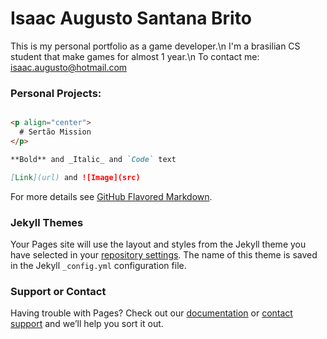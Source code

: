 # Isaac Augusto Santana Brito

This is my personal portfolio as a game developer.\n
I'm a brasilian CS student that make games for almost 1 year.\n
To contact me: isaac.augusto@hotmail.com

### Personal Projects:

```markdown

<p align="center">
  # Sertão Mission
</p>

**Bold** and _Italic_ and `Code` text

[Link](url) and ![Image](src)
```

For more details see [GitHub Flavored Markdown](https://guides.github.com/features/mastering-markdown/).

### Jekyll Themes

Your Pages site will use the layout and styles from the Jekyll theme you have selected in your [repository settings](https://github.com/IsaacAugusto/Portfolio/settings). The name of this theme is saved in the Jekyll `_config.yml` configuration file.

### Support or Contact

Having trouble with Pages? Check out our [documentation](https://help.github.com/categories/github-pages-basics/) or [contact support](https://github.com/contact) and we’ll help you sort it out.
